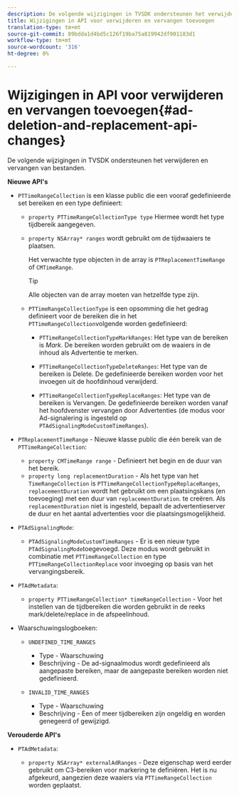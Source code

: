 ```yaml
---
description: De volgende wijzigingen in TVSDK ondersteunen het verwijderen en vervangen van bestanden.
title: Wijzigingen in API voor verwijderen en vervangen toevoegen
translation-type: tm+mt
source-git-commit: 89bdda1d4bd5c126f19ba75a819942df901183d1
workflow-type: tm+mt
source-wordcount: '316'
ht-degree: 0%

---
```



# Wijzigingen in API voor verwijderen en vervangen toevoegen{#ad-deletion-and-replacement-api-changes}

De volgende wijzigingen in TVSDK ondersteunen het verwijderen en vervangen van bestanden.

**Nieuwe API&#39;s**

* `PTTimeRangeCollection` is een klasse public die een vooraf gedefinieerde set bereiken en een type definieert:

   * `property PTTimeRangeCollectionType type` Hiermee wordt het type tijdbereik aangegeven.
   * `property NSArray* ranges` wordt gebruikt om de tijdwaaiers te plaatsen.

      Het verwachte type objecten in de array is `PTReplacementTimeRange` of `CMTimeRange`.

      >[!TIP]
      >
      >Alle objecten van de array moeten van hetzelfde type zijn.

   * `PTTimeRangeCollectionType` is een opsomming die het gedrag definieert voor de bereiken die in het  `PTTimeRangeCollection`volgende worden gedefinieerd:

      * `PTTimeRangeCollectionTypeMarkRanges`: Het type van de bereiken is  *Mark*. De bereiken worden gebruikt om de waaiers in de inhoud als Advertentie te merken.

      * `PTTimeRangeCollectionTypeDeleteRanges`: Het type van de bereiken is Delete. De gedefinieerde bereiken worden voor het invoegen uit de hoofdinhoud verwijderd.
      * `PTTimeRangeCollectionTypeReplaceRanges`: Het type van de bereiken is Vervangen. De gedefinieerde bereiken worden vanaf het hoofdvenster vervangen door Advertenties (de modus voor Ad-signalering is ingesteld op `PTAdSignalingModeCustomTimeRanges`).

* `PTReplacementTimeRange` - Nieuwe klasse public die één bereik van de  `PTTimeRangeCollection`:

   * `property CMTimeRange range` - Definieert het begin en de duur van het bereik.
   * `property long replacementDuration` - Als het type van het  `TimeRangeCollection` is  `PTTimeRangeCollectionTypeReplaceRanges`,  `replacementDuration` wordt het gebruikt om een plaatsingskans (en toevoeging) met een duur van  `replacementDuration`. te creëren. Als `replacementDuration` niet is ingesteld, bepaalt de advertentieserver de duur en het aantal advertenties voor die plaatsingsmogelijkheid.

* `PTAdSignalingMode`:

   * `PTAdSignalingModeCustomTimeRanges` - Er is een nieuw type  `PTAdSignalingMode`toegevoegd. Deze modus wordt gebruikt in combinatie met `PTTimeRangeCollection` en type `PTTimeRangeCollectionReplace` voor invoeging op basis van het vervangingsbereik.

* `PTAdMetadata`:

   * `property PTTimeRangeCollection* timeRangeCollection` - Voor het instellen van de tijdbereiken die worden gebruikt in de reeks mark/delete/replace in de afspeelinhoud.

* Waarschuwingslogboeken:

   * `UNDEFINED_TIME_RANGES`

      * Type - Waarschuwing
      * Beschrijving - De ad-signaalmodus wordt gedefinieerd als aangepaste bereiken, maar de aangepaste bereiken worden niet gedefinieerd.
   * `INVALID_TIME_RANGES`

      * Type - Waarschuwing
      * Beschrijving - Een of meer tijdbereiken zijn ongeldig en worden genegeerd of gewijzigd.


**Verouderde API&#39;s**

* `PTAdMetadata`:

   * `property NSArray* externalAdRanges` - Deze eigenschap werd eerder gebruikt om C3-bereiken voor markering te definiëren. Het is nu afgekeurd, aangezien deze waaiers via `PTTimeRangeCollection` worden geplaatst.

